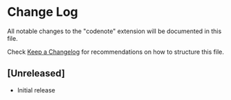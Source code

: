 # Change Log

All notable changes to the "codenote" extension will be documented in this file.

Check [Keep a Changelog](http://keepachangelog.com/) for recommendations on how to structure this file.

## [Unreleased]

- Initial release
